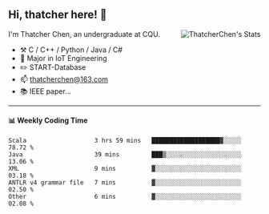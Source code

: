 ## Hi, thatcher here! :wave:

<img align="right" src="https://github-readme-stats.vercel.app/api?username=thatcherchen&title_color=333&text_color=777" alt="ThatcherChen's Stats" >

I'm Thatcher Chen, an undergraduate at CQU.

- :hammer_and_pick:  C / C++ / Python / Java / C# 
- :seedling:  Major in IoT Engineering
- :pencil2: START-Database
- :mailbox: thatcherchen@163.com
- :books: IEEE paper...

---

#### :bar_chart: Weekly Coding Time

<!--START_SECTION:waka-->

```text
Scala                   3 hrs 59 mins   ███████████████████▓░░░░░   78.72 %
Java                    39 mins         ███▒░░░░░░░░░░░░░░░░░░░░░   13.06 %
XML                     9 mins          ▓░░░░░░░░░░░░░░░░░░░░░░░░   03.18 %
ANTLR v4 grammar file   7 mins          ▓░░░░░░░░░░░░░░░░░░░░░░░░   02.50 %
Other                   6 mins          ▓░░░░░░░░░░░░░░░░░░░░░░░░   02.08 %
```

<!--END_SECTION:waka-->
